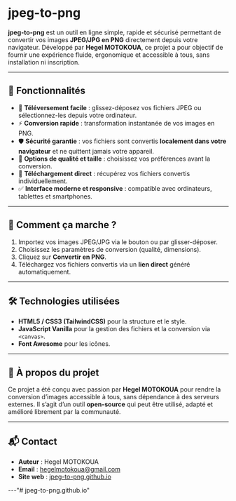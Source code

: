 # jpeg-to-png

**jpeg-to-png** est un outil en ligne simple, rapide et sécurisé permettant de convertir vos images **JPEG/JPG en PNG** directement depuis votre navigateur.
Développé par **Hegel MOTOKOUA**, ce projet a pour objectif de fournir une expérience fluide, ergonomique et accessible à tous, sans installation ni inscription.

---

## 🚀 Fonctionnalités

* 📂 **Téléversement facile** : glissez-déposez vos fichiers JPEG ou sélectionnez-les depuis votre ordinateur.
* ⚡ **Conversion rapide** : transformation instantanée de vos images en PNG.
* 🛡 **Sécurité garantie** : vos fichiers sont convertis **localement dans votre navigateur** et ne quittent jamais votre appareil.
* 🎨 **Options de qualité et taille** : choisissez vos préférences avant la conversion.
* 💾 **Téléchargement direct** : récupérez vos fichiers convertis individuellement.
* ✅ **Interface moderne et responsive** : compatible avec ordinateurs, tablettes et smartphones.

---

## 📖 Comment ça marche ?

1. Importez vos images JPEG/JPG via le bouton ou par glisser-déposer.
2. Choisissez les paramètres de conversion (qualité, dimensions).
3. Cliquez sur **Convertir en PNG**.
4. Téléchargez vos fichiers convertis via un **lien direct** généré automatiquement.

---

## 🛠 Technologies utilisées

* **HTML5 / CSS3 (TailwindCSS)** pour la structure et le style.
* **JavaScript Vanilla** pour la gestion des fichiers et la conversion via `<canvas>`.
* **Font Awesome** pour les icônes.

---

## 📌 À propos du projet

Ce projet a été conçu avec passion par **Hegel MOTOKOUA** pour rendre la conversion d’images accessible à tous, sans dépendance à des serveurs externes.
Il s’agit d’un outil **open-source** qui peut être utilisé, adapté et amélioré librement par la communauté.

---

## 📬 Contact

* **Auteur** : Hegel MOTOKOUA
* **Email** : [hegelmotokoua@gmail.com](mailto:hegelmotokoua@gmail.com)
* **Site web** : [jpeg-to-png.github.io](https://jpeg-to-png.github.io)

---"# jpeg-to-png.github.io" 
